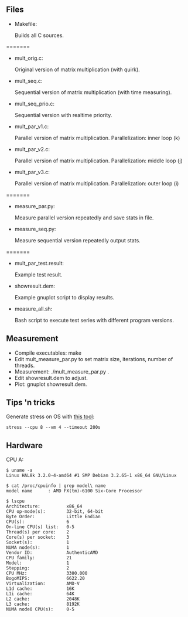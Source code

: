 ## Files

* Makefile:

    Builds all C sources.
    
=======

* mult_orig.c:

    Original version of matrix multiplication (with quirk).

* mult_seq.c:

    Sequential version of matrix multiplication (with time measuring).

* mult_seq_prio.c:

    Sequential version with realtime priority.
    
* mult_par_v1.c:

    Parallel version of matrix multiplication. Parallelization: inner loop (k)
    
* mult_par_v2.c:

    Parallel version of matrix multiplication. Parallelization: middle loop (j)

* mult_par_v3.c:

    Parallel version of matrix multiplication. Parallelization: outer loop (i)


=======

* measure_par.py:

    Measure parallel version repeatedly and save stats in file.

* measure_seq.py:

    Measure sequential version repeatedly output stats.
    
=======

* mult_par_test.result:

    Example test result.

* showresult.dem:

    Example gnuplot script to display results.

* measure_all.sh:

    Bash script to execute test series with different program versions.

## Measurement

* Compile executables: make
* Edit mult_measure_par.py to set matrix size, iterations, number of threads.
* Measurement: ./mult_measure_par.py <filename executable> <filename results>.
* Edit showresult.dem to adjust.
* Plot: gnuplot showresult.dem.


## Tips 'n tricks

Generate stress on OS with [this tool](http://weather.ou.edu/~apw/projects/stress/):

```stress --cpu 8 --vm 4 --timeout 200s```

## Hardware

CPU A:

```
$ uname -a
Linux HAL8k 3.2.0-4-amd64 #1 SMP Debian 3.2.65-1 x86_64 GNU/Linux
```

```
$ cat /proc/cpuinfo | grep model\ name
model name      : AMD FX(tm)-6100 Six-Core Processor 
```

```
$ lscpu
Architecture:          x86_64
CPU op-mode(s):        32-bit, 64-bit
Byte Order:            Little Endian
CPU(s):                6
On-line CPU(s) list:   0-5
Thread(s) per core:    2
Core(s) per socket:    3
Socket(s):             1
NUMA node(s):          1
Vendor ID:             AuthenticAMD
CPU family:            21
Model:                 1
Stepping:              2
CPU MHz:               3300.000
BogoMIPS:              6622.20
Virtualization:        AMD-V
L1d cache:             16K
L1i cache:             64K
L2 cache:              2048K
L3 cache:              8192K
NUMA node0 CPU(s):     0-5
```
